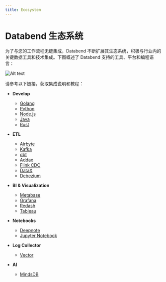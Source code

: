 ```yaml
---
title: Ecosystem
---
```


# Databend 生态系统

为了与您的工作流程无缝集成，Databend 不断扩展其生态系统，积极与行业内的关键数据工具和技术集成。下图概述了 Databend 支持的工具、平台和编程语言：

![Alt text](@site/static/img/documents/overview/ecosystem.png)

请参考以下链接，获取集成说明和教程：

- **Develop**

  - [Golang](/developer/drivers/golang)
  - [Python](/developer/drivers/python)
  - [Node.js](/developer/drivers/nodejs)
  - [Java](/developer/drivers/jdbc)
  - [Rust](/developer/drivers/rust)

- **ETL**

  - [Airbyte](../../40-load-data/02-load-db/airbyte.md)
  - [Kafka](../../40-load-data/02-load-db/kafka.md)
  - [dbt](../../40-load-data/02-load-db/dbt.md)
  - [Addax](../../40-load-data/02-load-db/addax.md)
  - [Flink CDC](../../40-load-data/02-load-db/flink-cdc.md)
  - [DataX](../../40-load-data/02-load-db/datax.md)
  - [Debezium](../../40-load-data/02-load-db/debezium.md)

- **BI & Visualization**

  - [Metabase](../../31-visualize/metabase.md)
  - [Grafana](../../31-visualize/grafana.md)
  - [Redash](../../31-visualize/redash.md)
  - [Tableau](../../31-visualize/tableau.md)

- **Notebooks**

  - [Deepnote](../../31-visualize/deepnote.md)
  - [Jupyter Notebook](../../31-visualize/jupyter.md)

- **Log Collector**

  - [Vector](../../40-load-data/02-load-db/vector.md)

- **AI**
  - [MindsDB](../../31-visualize/mindsdb.md)
